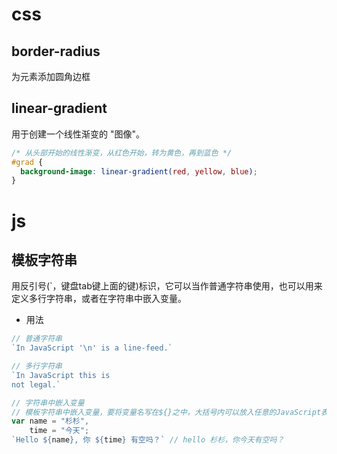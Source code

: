 # css

## border-radius
为元素添加圆角边框


## linear-gradient

用于创建一个线性渐变的 "图像"。

```css
/* 从头部开始的线性渐变，从红色开始，转为黄色，再到蓝色 */
#grad {
  background-image: linear-gradient(red, yellow, blue);
}
```

# js

## 模板字符串

用反引号(`，键盘tab键上面的键)标识，它可以当作普通字符串使用，也可以用来定义多行字符串，或者在字符串中嵌入变量。

- 用法

```js
// 普通字符串
`In JavaScript '\n' is a line-feed.`

// 多行字符串
`In JavaScript this is
not legal.`

// 字符串中嵌入变量
// 模板字符串中嵌入变量，要将变量名写在${}之中，大括号内可以放入任意的JavaScript表达式
var name = "杉杉", 
    time = "今天";
`Hello ${name}, 你 ${time} 有空吗？` // hello 杉杉，你今天有空吗？
```